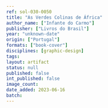 ```yaml
---
ref: sol-030-0050
title: "As Verdes Colinas de África"
author_name: ["Infante do Carmo"]
publisher: ["Livros do Brasil"]
year: "unknown-date"
origin: ["Portugal"]
formats: ["book-cover"]
disciplines: [graphic-design]
tags:
layout: artifact
status: null
published: false
int_published: false
image_count:
date_added: 2023-06-16
batch:
---
```

